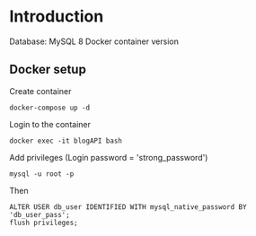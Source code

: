 # Introduction

Database: MySQL 8 Docker container version

## Docker setup

Create container

    docker-compose up -d


Login to the container

    docker exec -it blogAPI bash

Add privileges (Login password = 'strong_password')

    mysql -u root -p

Then

```
ALTER USER db_user IDENTIFIED WITH mysql_native_password BY 'db_user_pass';
flush privileges;
```

